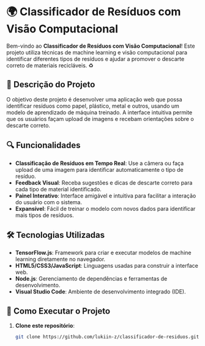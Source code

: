 # 🌍 Classificador de Resíduos com Visão Computacional

Bem-vindo ao **Classificador de Resíduos com Visão Computacional**! Este projeto utiliza técnicas de machine learning e visão computacional para identificar diferentes tipos de resíduos e ajudar a promover o descarte correto de materiais recicláveis. ♻️

## 📜 Descrição do Projeto

O objetivo deste projeto é desenvolver uma aplicação web que possa identificar resíduos como papel, plástico, metal e outros, usando um modelo de aprendizado de máquina treinado. A interface intuitiva permite que os usuários façam upload de imagens e recebam orientações sobre o descarte correto.

## 🔍 Funcionalidades

- **Classificação de Resíduos em Tempo Real**: Use a câmera ou faça upload de uma imagem para identificar automaticamente o tipo de resíduo.
- **Feedback Visual**: Receba sugestões e dicas de descarte correto para cada tipo de material identificado.
- **Painel Interativo**: Interface amigável e intuitiva para facilitar a interação do usuário com o sistema.
- **Expansível**: Fácil de treinar o modelo com novos dados para identificar mais tipos de resíduos.

## 🛠️ Tecnologias Utilizadas

- **TensorFlow.js**: Framework para criar e executar modelos de machine learning diretamente no navegador.
- **HTML5/CSS3/JavaScript**: Linguagens usadas para construir a interface web.
- **Node.js**: Gerenciamento de dependências e ferramentas de desenvolvimento.
- **Visual Studio Code**: Ambiente de desenvolvimento integrado (IDE).

## 🚀 Como Executar o Projeto

1. **Clone este repositório**:
   ```bash
   git clone https://github.com/lukiin-z/classificador-de-residuos.git